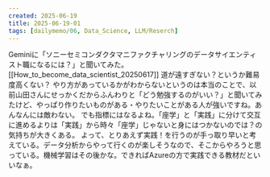 ```yaml
---
created: 2025-06-19
title: 2025-06-19-01
tags: [dailymemo/06, Data_Science, LLM/Reserch]
---
```


Geminiに「ソニーセミコンダクタマニファクチャリングのデータサイエンティスト職になるには？」と聞いてみた。[[How_to_become_data_scientist_20250617]]
道が遠すぎない？というか難易度高くない？
やり方があっているかがわからないというのは本当のことで、以前山田さんにせっかくだからふんわりと「どう勉強するのがいい？」と聞いてみたけど、やっぱり作りたいものがある・やりたいことがある人が強いですね。あんなんには敵わない。
でも指標にはなるよね。「座学」と「実践」に分けて交互に進めるよりは「実践」から時々「座学」じゃないと身にはつかないのでは？の気持ちが大きくある。
よって、とりあえず実践！を行うのが手っ取り早いと考えている。データ分析からやって行くのが楽しそうなので、そこからやろうと思っている。機械学習はその後かな。できればAzureの方で実践できる教材だといいなぁ。